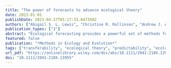 ```yaml
---
title: "The power of forecasts to advance ecological theory"
date: 2023-01-01
publishDate: 2023-04-27T05:17:33.047358Z
authors: ["Abigail S. L. Lewis", "Christine R. Rollinson", "Andrew J. Allyn", "Jaime Ashander", "Stephanie Brodie", "Cole B. Brookson", "Elyssa Collins", "Michael C. Dietze", "Amanda S. Gallinat", "Noel Juvigny-Khenafou", "Gerbrand Koren", "Daniel J. McGlinn", "Hassan Moustahfid", "Jody A. Peters", "Nicholas R. Record", "Caleb J. Robbins", "Jonathan Tonkin", "Glenda M. Wardle"]
publication_types: ["2"]
abstract: "Ecological forecasting provides a powerful set of methods for predicting short- and long-term change in living systems. Forecasts are now widely produced, enabling proactive management for many applied ecological problems. However, despite numerous calls for an increased emphasis on prediction in ecology, the potential for forecasting to accelerate ecological theory development remains underrealized. Here, we provide a conceptual framework describing how ecological forecasts can energize and advance ecological theory. We emphasize the many opportunities for future progress in this area through increased forecast development, comparison and synthesis. Our framework describes how a forecasting approach can shed new light on existing ecological theories while also allowing researchers to address novel questions. Through rigorous and repeated testing of hypotheses, forecasting can help to refine theories and understand their generality across systems. Meanwhile, synthesizing across forecasts allows for the development of novel theory about the relative predictability of ecological variables across forecast horizons and scales. We envision a future where forecasting is integrated as part of the toolset used in fundamental ecology. By outlining the relevance of forecasting methods to ecological theory, we aim to decrease barriers to entry and broaden the community of researchers using forecasting for fundamental ecological insight."
featured: false
publication: "*Methods in Ecology and Evolution*"
tags: ["transferability", "ecological theory", "predictability", "ecological forecast", "forecast cycle", "forecast synthesis", "hypothesis testing", "modelling"]
url_pdf: "https://onlinelibrary.wiley.com/doi/abs/10.1111/2041-210X.13955"
doi: "10.1111/2041-210X.13955"
---
```


